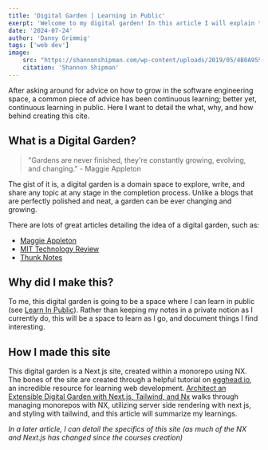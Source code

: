 ```yaml
---
title: 'Digital Garden | Learning in Public'
exerpt: 'Welcome to my digital garden! In this article I will explain the what, why, and how behind this site.'
date: '2024-07-24'
author: 'Danny Grimmig'
tags: ['web dev']
image: 
    src: "https://shannonshipman.com/wp-content/uploads/2019/05/4B0A9552-1.jpg"
    citation: 'Shannon Shipman'
---
```

After asking around for advice on how to grow in the software engineering space, a common piece of advice has been continuous learning; better yet, continuous learning in public. Here I want to detail the what, why, and how behind creating this cite.

## What is a Digital Garden?
> "Gardens are never finished, they're constantly growing, evolving, and changing." - Maggie Appleton

The gist of it is, a digital garden is a domain space to explore, write, and share any topic at any stage in the completion process. Unlike a blogs that are perfectly polished and neat, a garden can be ever changing and growing.

There are lots of great articles detailing the idea of a digital garden, such as:
* [Maggie Appleton](https://maggieappleton.com/garden-history)
* [MIT Technology Review](https://www.technologyreview.com/2020/09/03/1007716/digital-gardens-let-you-cultivate-your-own-little-bit-of-the-internet/)
* [Thunk Notes](https://www.thunknotes.com/blog/what-is-a-digital-garden)



## Why did I make this?
To me, this digital garden is going to be a space where I can learn in public (see [Learn In Public](https://www.swyx.io/learn-in-public)). Rather than keeping my notes in a private notion as I currently do, this will be a space to learn as I go, and document things I find interesting.

## How I made this site
This digital garden is a Next.js site, created within a monorepo using NX. The bones of the site are created through a helpful tutorial on [egghead.io](https://egghead.io/), an incredible resource for learning web development. [Architect an Extensible Digital Garden with Next.js, Tailwind, and Nx](https://egghead.io/courses/architect-an-extensible-digital-garden-with-next-js-tailwind-and-nx-53f7628f) walks through managing monorepos with NX, utilizing server side rendering with next js, and styling with tailwind, and this article will summarize my learnings.

*In a later article, I can detail the specifics of this site (as much of the NX and Next.js has changed since the courses creation)*